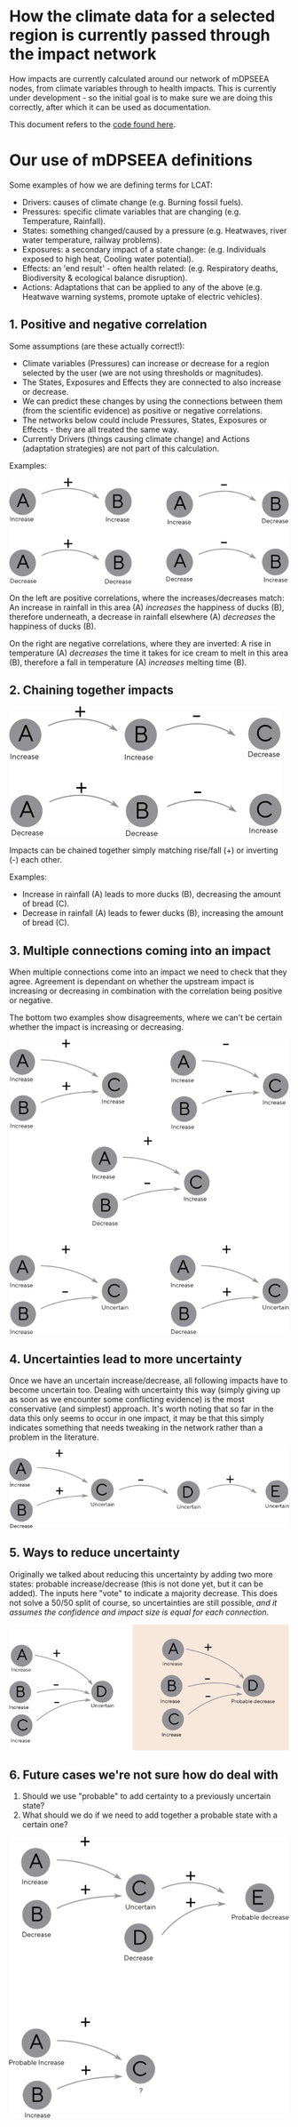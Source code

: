 # How the climate data for a selected region is currently passed through the impact network

How impacts are currently calculated around our network of mDPSEEA
nodes, from climate variables through to health impacts. This is
currently under development - so the initial goal is to make sure we
are doing this correctly, after which it can be used as documentation.

This document refers to the [code found here](../client/src/core/NetworkParser.js).

# Our use of mDPSEEA definitions 

Some examples of how we are defining terms for LCAT:
   
* Drivers: causes of climate change (e.g. Burning fossil fuels).
* Pressures: specific climate variables that are changing (e.g. Temperature, Rainfall).
* States: something changed/caused by a pressure (e.g. Heatwaves, river water temperature, railway problems).
* Exposures: a secondary impact of a state change: (e.g. Individuals exposed to high heat, Cooling water potential).
* Effects: an 'end result' - often health related: (e.g. Respiratory deaths, Biodiversity & ecological balance disruption).
* Actions: Adaptations that can be applied to any of the above (e.g. Heatwave warning systems, promote uptake of electric vehicles).
        
## 1. Positive and negative correlation

Some assumptions (are these actually correct!):

* Climate variables (Pressures) can increase or decrease for a region
  selected by the user (we are not using thresholds or magnitudes).
* The States, Exposures and Effects they are connected to also
  increase or decrease.
* We can predict these changes by using the connections between them
  (from the scientific evidence) as positive or negative correlations.    
* The networks below could include Pressures, States, Exposures or
  Effects - they are all treated the same way.
* Currently Drivers (things causing climate change) and Actions
  (adaptation strategies) are not part of this calculation.
    
Examples:
        
![](images/single.png)

On the left are positive correlations, where the increases/decreases
match: An increase in rainfall in this area (A) *increases* the
happiness of ducks (B), therefore underneath, a decrease in rainfall
elsewhere (A) *decreases* the happiness of ducks (B).

On the right are negative correlations, where they are inverted: A
rise in temperature (A) *decreases* the time it takes for ice cream to
melt in this area (B), therefore a fall in temperature (A) *increases*
melting time (B).

## 2. Chaining together impacts

![](images/double.png)

Impacts can be chained together simply matching rise/fall (+) or
inverting (-) each other.

Examples:

* Increase in rainfall (A) leads to more ducks (B), decreasing the amount of bread (C).
* Decrease in rainfall (A) leads to fewer ducks (B), increasing the amount of bread (C).

## 3. Multiple connections coming into an impact

When multiple connections come into an impact we need to check that
they agree. Agreement is dependant on whether the upstream impact is
increasing or decreasing in combination with the correlation being
positive or negative.

The bottom two examples show disagreements, where we can't be certain
whether the impact is increasing or decreasing. 
        
![](images/adding.png)

## 4. Uncertainties lead to more uncertainty

Once we have an uncertain increase/decrease, all following impacts
have to become uncertain too. Dealing with uncertainty this way
(simply giving up as soon as we encounter some conflicting evidence)
is the most conservative (and simplest) approach. It's worth noting
that so far in the data this only seems to occur in one impact, it may
be that this simply indicates something that needs tweaking in the
network rather than a problem in the literature.

![](images/uncertain-more.png)

## 5. Ways to reduce uncertainty

Originally we talked about reducing this uncertainty by adding two
more states: probable increase/decrease (this is not done yet, but it
can be added). The inputs here "vote" to indicate a majority
decrease. This does not solve a 50/50 split of course, so
uncertainties are still possible, *and it assumes the confidence and
impact size is equal for each connection*. 

![](images/probable.png)

## 6. Future cases we're not sure how do deal with

1. Should we use "probable" to add certainty to a previously uncertain state?
2. What should we do if we need to add together a probable state with a certain one?

![](images/probable2.png)

